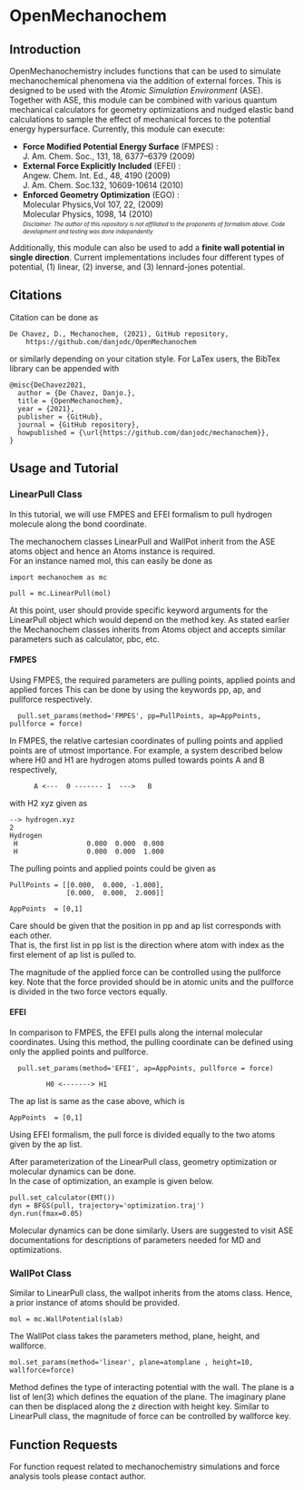 # OpenMechanochem

## Introduction
OpenMechanochemistry includes functions that can be used to simulate mechanochemical phenomena via the addition of external forces.
This is designed to be used with the *Atomic Simulation Environment* (ASE). Together with ASE, this module can be combined with various quantum mechanical calculators for geometry optimizations and nudged elastic band calculations to sample the effect of mechanical forces to the potential energy hypersurface. Currently, this module can execute:

* **Force Modified Potential Energy Surface** (FMPES) :<br/>
 	J. Am. Chem. Soc., 131, 18, 6377–6379 (2009) 
* **External Force Explicitly Included** (EFEI) :<br/>
	Angew. Chem. Int. Ed., 48, 4190 (2009)<br/>
 	J. Am. Chem. Soc.132, 10609-10614 (2010)
* **Enforced Geometry Optimization** (EGO) :<br/>
 	Molecular Physics,Vol 107, 22, (2009)<br/>
 	Molecular Physics, 1098, 14 (2010)  
<sub><sup>*Disclaimer: The author of this repository is not affiliated to the proponents of formalism above. Code development and testing was done independently*<sub><sup>	

Additionally, this module can also be used to add a **finite wall potential in single direction**. Current implementations includes four different types of potential, (1) linear, (2) inverse, and (3) lennard-jones potential.

##  Citations

Citation can be done as
```
De Chavez, D., Mechanochem, (2021), GitHub repository, 
	https://github.com/danjodc/OpenMechanochem
```

or similarly depending on your citation style. For LaTex users, the BibTex library can be appended with

```
@misc{DeChavez2021,
  author = {De Chavez, Danjo.},
  title = {OpenMechanochem},
  year = {2021},
  publisher = {GitHub},
  journal = {GitHub repository},
  howpublished = {\url{https://github.com/danjodc/mechanochem}},
}
```

## Usage and Tutorial

### LinearPull Class
In this tutorial, we will use FMPES and EFEI formalism to pull hydrogen molecule along the bond coordinate.

The mechanochem classes LinearPull and WallPot inherit from the ASE atoms object and hence an Atoms instance is required.  
For an instance named mol, this can easily be done as

```
import mechanochem as mc

pull = mc.LinearPull(mol)
```

At this point, user should provide specific keyword arguments for the LinearPull object which would depend on the method key.
As stated earlier the Mechanochem classes inherits from Atoms object and accepts similar parameters such as calculator, pbc, etc.

#### FMPES

Using FMPES, the required parameters are pulling points, applied points and applied forces 
This can be done by using the keywords pp, ap, and pullforce respectively.

```
  pull.set_params(method='FMPES', pp=PullPoints, ap=AppPoints, pullforce = force)
```
In FMPES, the relative cartesian coordinates of pulling points and applied points are of utmost importance.
For example, a system described below where H0 and H1 are hydrogen atoms pulled towards points A and B respectively, 

```
      A <---  0 ------- 1  --->   B
```

with H2 xyz given as 
```
--> hydrogen.xyz
2
Hydrogen
 H                 0.000  0.000  0.000  
 H                 0.000  0.000  1.000

```
The pulling points and applied points could be given as
```
PullPoints = [[0.000,  0.000, -1.000],
              [0.000,  0.000,  2.000]]

AppPoints  = [0,1]
```
Care should be given that the position in pp and ap list corresponds with each other.  
That is, the first list in pp list is the direction where atom with index as the first element of ap list is pulled to.  

The magnitude of the applied force can be controlled using the pullforce key. 
Note that the force provided should be in atomic units and the pullforce is divided in the two force vectors equally.

#### EFEI

In comparison to FMPES, the EFEI pulls along the internal molecular coordinates.
Using this method, the pulling coordinate can be defined using only the applied points and pullforce.

```
  pull.set_params(method='EFEI', ap=AppPoints, pullforce = force)
```

```
	     H0 <-------> H1  
```

The ap list is same as the case above, which is
```
AppPoints  = [0,1]
```

Using EFEI formalism, the pull force is divided equally to the two atoms given by the ap list.

After parameterization of the LinearPull class, geometry optimization or molecular dynamics can be done.  
In the case of optimization, an example is given below.

```
pull.set_calculator(EMT())
dyn = BFGS(pull, trajectory='optimization.traj')
dyn.run(fmax=0.05)
```

Molecular dynamics can be done similarly. Users are suggested to visit ASE documentations for descriptions of parameters needed for MD and optimizations.

### WallPot Class

Similar to LinearPull class, the wallpot inherits from the atoms class.
Hence, a prior instance of atoms should be provided.

```
mol = mc.WallPotential(slab)
```
The WallPot class takes the parameters method, plane, height, and wallforce.

```
mol.set_params(method='linear', plane=atomplane , height=10, wallforce=force)
```
Method defines the type of interacting potential with the wall.
The plane is a list of len(3) which defines the equation of the plane.
The imaginary plane can then be displaced along the z direction with height key.
Similar to LinearPull class, the magnitude of force can be controlled by wallforce key.  

## Function Requests

For function request related to mechanochemistry simulations and force analysis tools please contact author.
